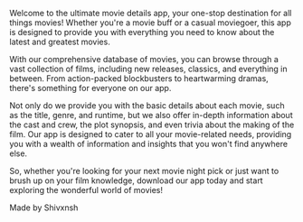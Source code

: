 Welcome to the ultimate movie details app, your one-stop destination for all things movies! Whether you're a movie buff or a casual moviegoer, this app is designed to provide you with everything you need to know about the latest and greatest movies.

With our comprehensive database of movies, you can browse through a vast collection of films, including new releases, classics, and everything in between. From action-packed blockbusters to heartwarming dramas, there's something for everyone on our app.

Not only do we provide you with the basic details about each movie, such as the title, genre, and runtime, but we also offer in-depth information about the cast and crew, the plot synopsis, and even trivia about the making of the film. Our app is designed to cater to all your movie-related needs, providing you with a wealth of information and insights that you won't find anywhere else.

So, whether you're looking for your next movie night pick or just want to brush up on your film knowledge, download our app today and start exploring the wonderful world of movies!








Made by Shivxnsh

